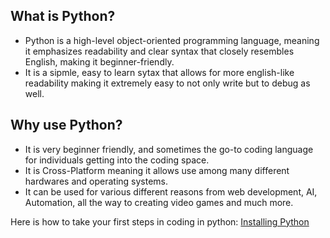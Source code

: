 ## What is Python?
- Python is a high-level object-oriented programming language, meaning it emphasizes readability and clear syntax that closely resembles English, making it beginner-friendly.
- It is a sipmle, easy to learn sytax that allows for more english-like readability making it extremely easy to not only write but to debug as well.

## Why use Python?
- It is very beginner friendly, and sometimes the go-to coding language for individuals getting into the coding space. 
- It is Cross-Platform meaning it allows use among many different hardwares and operating systems.
- It can be used for various different reasons from web development, AI, Automation, all the way to creating video games and much more.

Here is how to take your first steps in coding in python:
[Installing Python](https://github.com/ChrisChandler325/Python-Introduction-Tutorial/blob/main/Installing%20Python)
